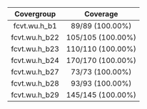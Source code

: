 
|Covergroup|Coverage|
|:--------:|:------:|
|fcvt.wu.h_b1|89/89 (100.00%)|
|fcvt.wu.h_b22|105/105 (100.00%)|
|fcvt.wu.h_b23|110/110 (100.00%)|
|fcvt.wu.h_b24|170/170 (100.00%)|
|fcvt.wu.h_b27|73/73 (100.00%)|
|fcvt.wu.h_b28|93/93 (100.00%)|
|fcvt.wu.h_b29|145/145 (100.00%)|
